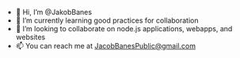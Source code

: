 - 👋 Hi, I’m @JakobBanes
- 🌱 I’m currently learning good practices for collaboration
- 💞️ I’m looking to collaborate on node.js applications, webapps, and websites
- 📫 You can reach me at JacobBanesPublic@gmail.com

<!---
JakobBanes/JakobBanes is a ✨ special ✨ repository because its `README.md` (this file) appears on your GitHub profile.
You can click the Preview link to take a look at your changes.
--->
